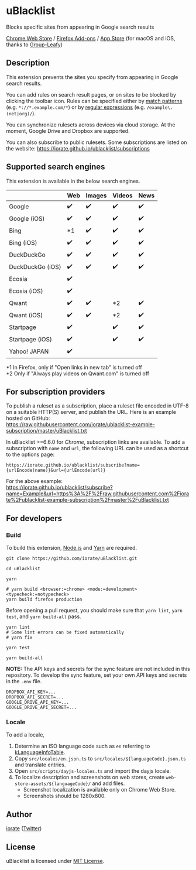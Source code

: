 # uBlacklist

Blocks specific sites from appearing in Google search results

[Chrome Web Store](https://chrome.google.com/webstore/detail/ublacklist/pncfbmialoiaghdehhbnbhkkgmjanfhe) / [Firefox Add-ons](https://addons.mozilla.org/en-US/firefox/addon/ublacklist/) / [App Store](https://apps.apple.com/us/app/ublacklist-for-safari/id1547912640) (for macOS and iOS, thanks to [Group-Leafy](https://github.com/HoneyLuka/uBlacklist/tree/safari-port/safari-project))

## Description

This extension prevents the sites you specify from appearing in Google search results.

You can add rules on search result pages, or on sites to be blocked by clicking the toolbar icon. Rules can be specified either by [match patterns](https://developer.mozilla.org/en-us/docs/mozilla/add-ons/webextensions/match_patterns) (e.g. `*://*.example.com/*`) or by [regular expressions](https://developer.mozilla.org/en-us/docs/web/javascript/guide/regular_expressions) (e.g. `/example\.(net|org)/`).

You can synchronize rulesets across devices via cloud storage. At the moment, Google Drive and Dropbox are supported.

You can also subscribe to public rulesets. Some subscriptions are listed on the website:
https://iorate.github.io/ublacklist/subscriptions

## Supported search engines

This extension is available in the below search engines.

|                  | Web                | Images             | Videos             | News               |
| ---------------- | ------------------ | ------------------ | ------------------ | ------------------ |
| Google           | :heavy_check_mark: | :heavy_check_mark: | :heavy_check_mark: | :heavy_check_mark: |
| Google (iOS)     | :heavy_check_mark: | :heavy_check_mark: | :heavy_check_mark: | :heavy_check_mark: |
| Bing             | \*1                | :heavy_check_mark: | :heavy_check_mark: | :heavy_check_mark: |
| Bing (iOS)       | :heavy_check_mark: | :heavy_check_mark: | :heavy_check_mark: | :heavy_check_mark: |
| DuckDuckGo       | :heavy_check_mark: | :heavy_check_mark: | :heavy_check_mark: | :heavy_check_mark: |
| DuckDuckGo (iOS) | :heavy_check_mark: | :heavy_check_mark: | :heavy_check_mark: | :heavy_check_mark: |
| Ecosia           | :heavy_check_mark: |                    |                    |                    |
| Ecosia (iOS)     | :heavy_check_mark: |                    |                    |                    |
| Qwant            | :heavy_check_mark: | :heavy_check_mark: | \*2                | :heavy_check_mark: |
| Qwant (iOS)      | :heavy_check_mark: | :heavy_check_mark: | \*2                | :heavy_check_mark: |
| Startpage        | :heavy_check_mark: |                    | :heavy_check_mark: | :heavy_check_mark: |
| Startpage (iOS)  | :heavy_check_mark: |                    | :heavy_check_mark: | :heavy_check_mark: |
| Yahoo! JAPAN     | :heavy_check_mark: |                    |                    |                    |

\*1 In Firefox, only if "Open links in new tab" is turned off  
\*2 Only if "Always play videos on Qwant.com" is turned off

## For subscription providers

To publish a ruleset as a subscription, place a ruleset file encoded in UTF-8 on a suitable HTTP(S) server, and publish the URL. Here is an example hosted on GitHub:<br>
https://raw.githubusercontent.com/iorate/ublacklist-example-subscription/master/uBlacklist.txt

In uBlacklist >=6.6.0 for _Chrome_, subscription links are available. To add a subscription with `name` and `url`, the following URL can be used as a shortcut to the options page:

```
https://iorate.github.io/ublacklist/subscribe?name={urlEncode(name)}&url={urlEncode(url)}
```

For the above example:<br>
https://iorate.github.io/ublacklist/subscribe?name=Example&url=https%3A%2F%2Fraw.githubusercontent.com%2Fiorate%2Fublacklist-example-subscription%2Fmaster%2FuBlacklist.txt

## For developers

### Build

To build this extension, [Node.js](https://nodejs.org/en/) and [Yarn](https://yarnpkg.com/) are required.

```shell
git clone https://github.com/iorate/uBlacklist.git

cd uBlacklist

yarn

# yarn build <browser:=chrome> <mode:=development> <typecheck:=notypecheck>
yarn build firefox production
```

Before opening a pull request, you should make sure that `yarn lint`, `yarn test`, and `yarn build-all` pass.

```shell
yarn lint
# Some lint errors can be fixed automatically
# yarn fix

yarn test

yarn build-all
```

**NOTE:** The API keys and secrets for the sync feature are not included in this repository. To develop the sync feature, set your own API keys and secrets in the `.env` file.

```
DROPBOX_API_KEY=...
DROPBOX_API_SECRET=...
GOOGLE_DRIVE_API_KEY=...
GOOGLE_DRIVE_API_SECRET=...
```

### Locale

To add a locale,

1. Determine an ISO language code such as `en` referring to [kLanguageInfoTable](https://src.chromium.org/viewvc/chrome/trunk/src/third_party/cld/languages/internal/languages.cc).
1. Copy `src/locales/en.json.ts` to `src/locales/${languageCode}.json.ts` and translate entries.
1. Open `src/scripts/dayjs-locales.ts` and import the dayjs locale.
1. To localize description and screenshots on web stores, create `web-store-assets/${languageCode}/` and add files.
   - Screenshot localization is available only on Chrome Web Store.
   - Screenshots should be 1280x800.

## Author

[iorate](https://github.com/iorate) ([Twitter](https://twitter.com/iorate))

## License

uBlacklist is licensed under [MIT License](LICENSE.txt).
